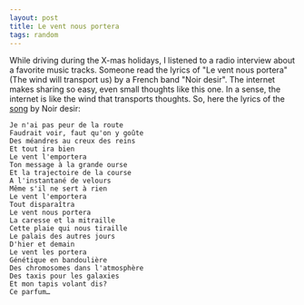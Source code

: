```yaml
---
layout: post
title: Le vent nous portera
tags: random
---
```

While driving during the X-mas holidays, I listened to a radio interview about a favorite music tracks. Someone read the lyrics of "Le vent nous portera" (The wind will transport us) by a French band "Noir desir".
The internet makes sharing so easy, even small thoughts like this one. In a sense, the internet is like the wind that transports thoughts.
So, here the lyrics of the [song](https://www.youtube.com/watch?v=NrgcRvBJYBE) by Noir desir:

    Je n'ai pas peur de la route
    Faudrait voir, faut qu'on y goûte
    Des méandres au creux des reins
    Et tout ira bien
    Le vent l'emportera
    Ton message à la grande ourse
    Et la trajectoire de la course
    A l'instantané de velours
    Même s'il ne sert à rien
    Le vent l'emportera
    Tout disparaîtra
    Le vent nous portera
    La caresse et la mitraille
    Cette plaie qui nous tiraille
    Le palais des autres jours
    D'hier et demain
    Le vent les portera
    Génétique en bandoulière
    Des chromosomes dans l'atmosphère
    Des taxis pour les galaxies
    Et mon tapis volant dis?
    Ce parfum… 
